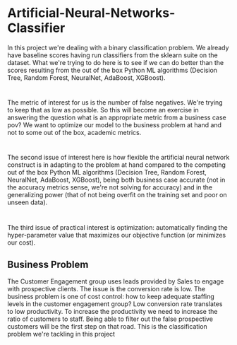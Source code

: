 # Artificial-Neural-Networks-Classifier

In this project we're dealing with a binary classification problem. We already have baseline scores having run classifiers from the sklearn suite on the dataset. What we're trying to do here is to see if we can do better than the scores resulting from the out of the box Python ML algorithms (Decision Tree, Random Forest, NeuralNet, AdaBoost, XGBoost).

#
The metric of interest for us is the number of false negatives. We're trying to keep that as low as possible. So this will become an exercise in answering the question what is an appropriate metric from a business case pov? We want to optimize our model to the business problem at hand and not to some out of the box, academic metrics.

#
The second issue of interest here is how flexible the artificial neural network construct is in adapting to the problem at hand compared to the competing out of the box Python ML algorithms (Decision Tree, Random Forest, NeuralNet, AdaBoost, XGBoost), being both business case accurate (not in the accuracy metrics sense, we're not solving for accuracy) and in the generalizing power (that of not being overfit on the training set and poor on unseen data).

#
The third issue of practical interest is optimization: automatically finding the hyper-parameter value that maximizes our objective function (or minimizes our cost).


## Business Problem
The Customer Engagement group uses leads provided by Sales to engage with prospective clients. The issue is the conversion rate is low. The business problem is one of cost control: how to keep adequate staffing levels in the customer engagement group? Low conversion rate translates to low productivity. To increase the productivity we need to increase the ratio of customers to staff. Being able to filter out the false prospective customers will be the first step on that road. This is the classification problem we're tackling in this project

